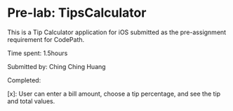 # Pre-lab: TipsCalculator

This is a Tip Calculator application for iOS submitted as the pre-assignment requirement for CodePath.

Time spent: 1.5hours

Submitted by: Ching Ching Huang

Completed:

[x]: User can enter a bill amount, choose a tip percentage, and see the tip and total values.

